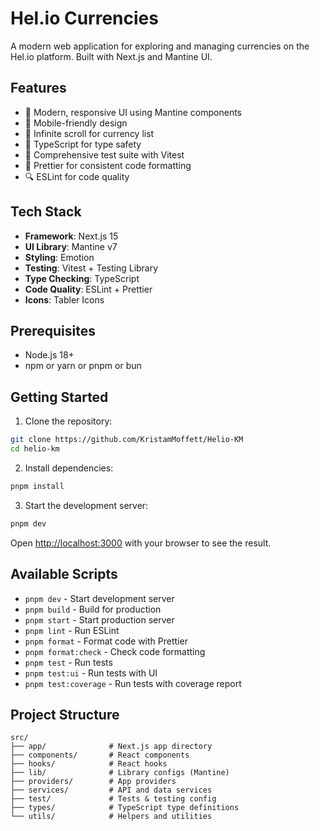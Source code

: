 # Hel.io Currencies

A modern web application for exploring and managing currencies on the Hel.io platform. Built with Next.js and Mantine UI.

## Features

- 🎨 Modern, responsive UI using Mantine components
- 📱 Mobile-friendly design
- 🔄 Infinite scroll for currency list
- 🎯 TypeScript for type safety
- 🧪 Comprehensive test suite with Vitest
- 🎨 Prettier for consistent code formatting
- 🔍 ESLint for code quality

## Tech Stack

- **Framework**: Next.js 15
- **UI Library**: Mantine v7
- **Styling**: Emotion
- **Testing**: Vitest + Testing Library
- **Type Checking**: TypeScript
- **Code Quality**: ESLint + Prettier
- **Icons**: Tabler Icons

## Prerequisites

- Node.js 18+
- npm or yarn or pnpm or bun

## Getting Started

1. Clone the repository:

```bash
git clone https://github.com/KristamMoffett/Helio-KM
cd helio-km
```

2. Install dependencies:

```bash
pnpm install
```

3. Start the development server:

```bash
pnpm dev
```

Open [http://localhost:3000](http://localhost:3000) with your browser to see the result.

## Available Scripts

- `pnpm dev` - Start development server
- `pnpm build` - Build for production
- `pnpm start` - Start production server
- `pnpm lint` - Run ESLint
- `pnpm format` - Format code with Prettier
- `pnpm format:check` - Check code formatting
- `pnpm test` - Run tests
- `pnpm test:ui` - Run tests with UI
- `pnpm test:coverage` - Run tests with coverage report

## Project Structure

```
src/
├── app/              # Next.js app directory
├── components/       # React components
├── hooks/            # React hooks
├── lib/              # Library configs (Mantine)
├── providers/        # App providers
├── services/         # API and data services
├── test/             # Tests & testing config
├── types/            # TypeScript type definitions
└── utils/            # Helpers and utilities

```
